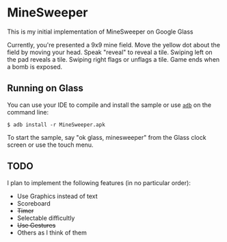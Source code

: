 MineSweeper
========

This is my initial implementation of MineSweeper on Google Glass

Currently, you're presented a 9x9 mine field. Move the yellow dot about the field by moving your head. Speak "reveal" to reveal a tile. Swiping left on the pad reveals a tile. Swiping right flags or unflags a tile. Game ends when a bomb is exposed. 

## Running on Glass

You can use your IDE to compile and install the sample or use
[`adb`](https://developer.android.com/tools/help/adb.html)
on the command line:

    $ adb install -r MineSweeper.apk

To start the sample, say "ok glass, minesweeper" from the Glass clock
screen or use the touch menu.

## TODO
I plan to implement the following features (in no particular order):
* Use Graphics instead of text
* Scoreboard
* ~~Timer~~
* Selectable difficultly
* ~~Use Gestures~~
* Others as I think of them
